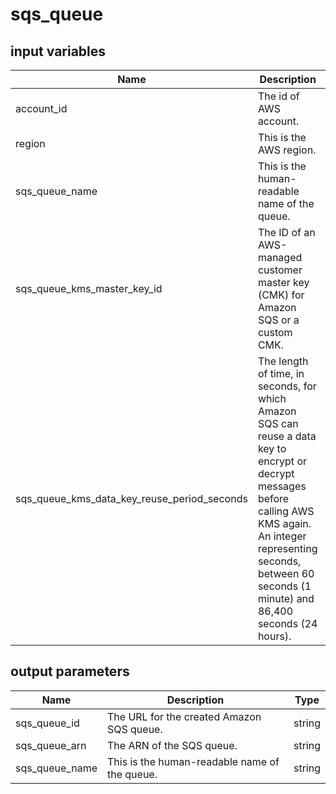 # sqs_queue

## input variables

| Name | Description | Type | Default | Required |
|------|-------------|:----:|:-----:|:-----:|
|account_id|The id of AWS account.|string||Yes|
|region|This is the AWS region.|string|us-east-1|Yes|
|sqs_queue_name|This is the human-readable name of the queue.|string|{{ name }}|No|
|sqs_queue_kms_master_key_id|The ID of an AWS-managed customer master key (CMK) for Amazon SQS or a custom CMK.|string|alias/aws/sqs|No|
|sqs_queue_kms_data_key_reuse_period_seconds|The length of time, in seconds, for which Amazon SQS can reuse a data key to encrypt or decrypt messages before calling AWS KMS again. An integer representing seconds, between 60 seconds (1 minute) and 86,400 seconds (24 hours).|string|300|No|

## output parameters

| Name | Description | Type |
|------|-------------|:----:|
|sqs_queue_id|The URL for the created Amazon SQS queue.|string|
|sqs_queue_arn|The ARN of the SQS queue.|string|
|sqs_queue_name|This is the human-readable name of the queue.|string|
